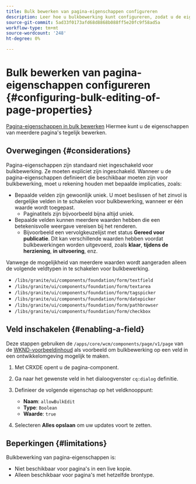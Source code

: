 ```yaml
---
title: Bulk bewerken van pagina-eigenschappen configureren
description: Leer hoe u bulkbewerking kunt configureren, zodat u de eigenschappen van meerdere pagina's tegelijk kunt bewerken.
source-git-commit: 5ad33f0173afd68d8868b088ff5e20fc9f58ad5a
workflow-type: tm+mt
source-wordcount: '248'
ht-degree: 0%

---
```



# Bulk bewerken van pagina-eigenschappen configureren {#configuring-bulk-editing-of-page-properties}

[Pagina-eigenschappen in bulk bewerken](/help/sites-cloud/authoring/fundamentals/page-properties.md#from-the-sites-console-multiple-pages) Hiermee kunt u de eigenschappen van meerdere pagina&#39;s tegelijk bewerken.

## Overwegingen {#considerations}

Pagina-eigenschappen zijn standaard niet ingeschakeld voor bulkbewerking. Ze moeten expliciet zijn ingeschakeld. Wanneer u de pagina-eigenschappen definieert die beschikbaar moeten zijn voor bulkbewerking, moet u rekening houden met bepaalde implicaties, zoals:

* Bepaalde velden zijn gewoonlijk uniek. U moet beslissen of het zinvol is dergelijke velden in te schakelen voor bulkbewerking, wanneer er één waarde wordt toegepast.
   * Paginatitels zijn bijvoorbeeld bijna altijd uniek.
* Bepaalde velden kunnen meerdere waarden hebben die een betekenisvolle weergave vereisen bij het renderen.
   * Bijvoorbeeld een vervolgkeuzelijst met status **Gereed voor publicatie**. Dit kan verschillende waarden hebben voordat bulkbewerkingen worden uitgevoerd, zoals **klaar**, **tijdens de herziening**, **in uitvoering**, enz.

Vanwege de mogelijkheid van meerdere waarden wordt aangeraden alleen de volgende veldtypen in te schakelen voor bulkbewerking.

* `/libs/granite/ui/components/foundation/form/textfield`
* `/libs/granite/ui/components/foundation/form/textarea`
* `/libs/granite/ui/components/foundation/form/tagspicker`
* `/libs/granite/ui/components/foundation/form/datepicker`
* `/libs/granite/ui/components/foundation/form/pathbrowser`
* `/libs/granite/ui/components/foundation/form/checkbox`

## Veld inschakelen {#enabling-a-field}

Deze stappen gebruiken de `/apps/core/wcm/components/page/v1/page` van de [WKND-voorbeeldinhoud](/help/implementing/developing/introduction/develop-wknd-tutorial.md) als voorbeeld om bulkbewerking op een veld in een ontwikkelomgeving mogelijk te maken.

1. Met CRXDE opent u de pagina-component.
1. Ga naar het gewenste veld in het dialoogvenster `cq:dialog` definitie.
1. Definieer de volgende eigenschap op het veldknooppunt:

   * **Naam**: `allowBulkEdit`
   * **Type**: `Boolean`
   * **Waarde**: `true`

1. Selecteren **Alles opslaan** om uw updates voort te zetten.

## Beperkingen {#limitations}

Bulkbewerking van pagina-eigenschappen is:

* Niet beschikbaar voor pagina&#39;s in een live kopie.
* Alleen beschikbaar voor pagina&#39;s met hetzelfde brontype.

